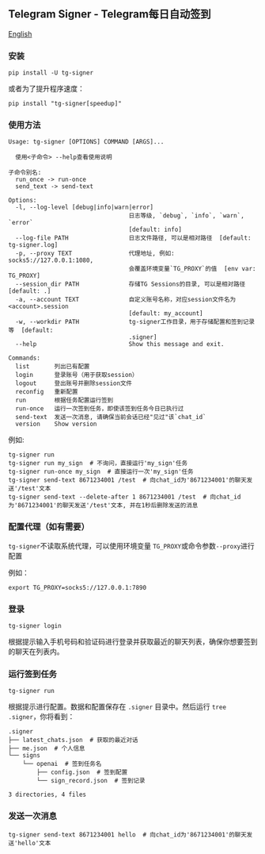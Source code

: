 ## Telegram Signer - Telegram每日自动签到
[English](./README_EN.md)

### 安装

```
pip install -U tg-signer
```

或者为了提升程序速度：

```
pip install "tg-signer[speedup]"
```

### 使用方法

```
Usage: tg-signer [OPTIONS] COMMAND [ARGS]...

  使用<子命令> --help查看使用说明

子命令别名:
  run_once -> run-once
  send_text -> send-text

Options:
  -l, --log-level [debug|info|warn|error]
                                  日志等级, `debug`, `info`, `warn`, `error`
                                  [default: info]
  --log-file PATH                 日志文件路径, 可以是相对路径  [default: tg-signer.log]
  -p, --proxy TEXT                代理地址, 例如: socks5://127.0.0.1:1080,
                                  会覆盖环境变量`TG_PROXY`的值  [env var: TG_PROXY]
  --session_dir PATH              存储TG Sessions的目录, 可以是相对路径  [default: .]
  -a, --account TEXT              自定义账号名称，对应session文件名为<account>.session
                                  [default: my_account]
  -w, --workdir PATH              tg-signer工作目录，用于存储配置和签到记录等  [default:
                                  .signer]
  --help                          Show this message and exit.

Commands:
  list       列出已有配置
  login      登录账号（用于获取session）
  logout     登出账号并删除session文件
  reconfig   重新配置
  run        根据任务配置运行签到
  run-once   运行一次签到任务，即使该签到任务今日已执行过
  send-text  发送一次消息, 请确保当前会话已经"见过"该`chat_id`
  version    Show version
```



例如:

```
tg-signer run
tg-signer run my_sign  # 不询问，直接运行'my_sign'任务
tg-signer run-once my_sign  # 直接运行一次'my_sign'任务
tg-signer send-text 8671234001 /test  # 向chat_id为'8671234001'的聊天发送'/test'文本
tg-signer send-text --delete-after 1 8671234001 /test  # 向chat_id为'8671234001'的聊天发送'/test'文本, 并在1秒后删除发送的消息
```

### 配置代理（如有需要）
`tg-signer`不读取系统代理，可以使用环境变量 `TG_PROXY`或命令参数`--proxy`进行配置

例如：

```
export TG_PROXY=socks5://127.0.0.1:7890
```

### 登录

```
tg-signer login
```

根据提示输入手机号码和验证码进行登录并获取最近的聊天列表，确保你想要签到的聊天在列表内。

### 运行签到任务

```
tg-signer run
```

根据提示进行配置。数据和配置保存在 `.signer` 目录中。然后运行 `tree .signer`，你将看到：

```
.signer
├── latest_chats.json  # 获取的最近对话
├── me.json  # 个人信息
└── signs
    └── openai  # 签到任务名
        ├── config.json  # 签到配置
        └── sign_record.json  # 签到记录

3 directories, 4 files
```

### 发送一次消息

```
tg-signer send-text 8671234001 hello  # 向chat_id为'8671234001'的聊天发送'hello'文本
```
